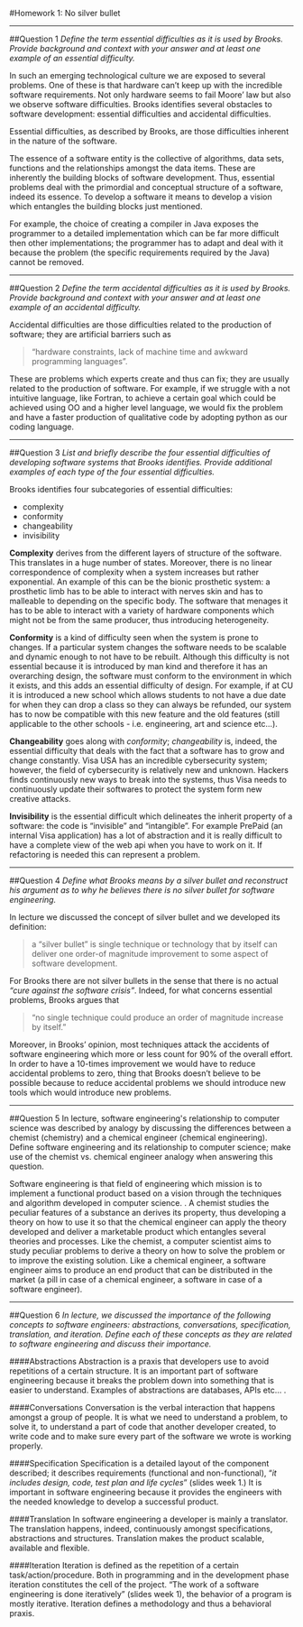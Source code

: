 #Homework 1: No silver bullet

***

##Question 1
*Define the term essential difficulties as it is used by Brooks. Provide background and context with your answer and at least one example of an essential difficulty.*

In such an emerging technological culture we are exposed to several problems. One of these is that hardware can’t keep up with the incredible software requirements. Not only hardware seems to fail Moore’ law but also we observe software difficulties. Brooks identifies several obstacles to software development: essential difficulties and accidental difficulties.

Essential difficulties, as described by Brooks, are those difficulties inherent in the nature of the software.

The essence of a software entity is the collective of algorithms, data sets, functions and the relationships amongst the data items. These are inherently the building blocks of software development. Thus, essential problems deal with the primordial and conceptual structure of a software, indeed its essence. To develop a software it means to develop a vision which entangles the building blocks just mentioned. 

For example, the choice of creating a compiler in Java exposes the programmer to a detailed implementation which can be far more difficult then other implementations; the programmer has to adapt and deal with it because the problem (the specific requirements required by the Java) cannot be removed.

***

##Question 2
*Define the term accidental difficulties as it is used by Brooks. Provide background and context with your answer and at least one example of an accidental difficulty.*

Accidental difficulties are those difficulties related to the production of software; they are artificial barriers such as 

>“hardware constraints, lack of machine time and awkward programming languages”.

These are problems which experts create and thus can fix; they are usually related to the production of software. 
For example, if we struggle with a not intuitive language, like Fortran, to achieve a certain goal which could be achieved using OO and a higher level language, we would fix the problem and have a faster production of qualitative code by adopting python as our coding language. 

***

##Question 3
*List and briefly describe the four essential difficulties of developing software systems that Brooks identifies. Provide additional examples of each type of the four essential difficulties.*

Brooks identifies four subcategories of essential difficulties:
* complexity
* conformity
* changeability
* invisibility

**Complexity** derives from the different layers of structure of the software. This translates in a huge number of states. Moreover, there is no linear correspondence of complexity when a system increases but rather exponential. An example of this can be the bionic prosthetic system: a prosthetic limb has to be able to interact with nerves skin and has to malleable to depending on the specific body. The software that menages it has to be able to interact with a variety of hardware components which might not be from the same producer, thus introducing heterogeneity. 

**Conformity** is a kind of difficulty seen when the system is prone to changes. If a particular system changes the software needs to be scalable and dynamic enough to not have to be rebuilt. Although this difficulty is not essential because it is introduced by man kind and therefore it has an overarching design, the software must conform to the environment in which it exists, and this adds an essential difficulty of design.
For example, if at CU it is introduced a new school which allows students to not have a due date for when they can drop a class so they can always be refunded, our system has to now be compatible with this new feature and the old features (still applicable to the other schools - i.e. engineering, art and science etc…).

**Changeability** goes along with *conformity*; *changeability* is, indeed, the essential difficulty that deals with the fact that a software has to grow and change constantly. Visa USA has an incredible cybersecurity system; however, the field of cybersecurity is relatively new and unknown. Hackers finds continuously new ways to break into the systems, thus Visa needs to continuously update their softwares to protect the system form new creative attacks. 

**Invisibility** is the essential difficult which delineates the inherit property of a software: the code is “invisible” and “intangible”. For example PrePaid (an internal Visa application) has a lot of abstraction and it is really difficult to have a complete view of the web api when you have to work on it. If refactoring is needed this can represent a problem.

***

##Question 4
*Define what Brooks means by a silver bullet and reconstruct his argument as to why he believes there is no silver bullet for software engineering.*

In lecture we discussed the concept of silver bullet and we developed its definition: 
>a “silver bullet” is single technique or technology that by itself can deliver one order-of magnitude improvement to some aspect of software development. 

For Brooks there are not silver bullets in the sense that there is no actual 
*“cure against the software crisis”*. Indeed, for what concerns essential problems, Brooks argues that 
>“no single technique could produce an order of magnitude increase by itself.”

Moreover, in Brooks’ opinion, most techniques attack the accidents of software engineering which more or less count for 90% of the overall effort. In order to have a 10-times improvement we would have to reduce accidental problems to zero, thing that Brooks doesn’t believe to be possible because to reduce accidental problems we should introduce new tools which would introduce new problems.

***

##Question 5
In lecture, software engineering's relationship to computer science was described by analogy by discussing the differences between a chemist (chemistry) and a chemical engineer (chemical engineering). Define software engineering and its relationship to computer science; make use of the chemist vs. chemical engineer analogy when answering this question.

Software engineering is that field of engineering which mission is to implement a functional product based on a vision through the techniques and algorithm developed in computer science. . A chemist studies the peculiar features of a substance an derives its property, thus developing a theory on how to use it so that the chemical engineer can apply the theory developed and deliver a marketable product which entangles several theories and processes. Like the chemist, a computer scientist aims to study peculiar problems to derive a theory on how to solve the problem or to improve the existing solution. Like a chemical engineer, a software engineer aims to produce an end product that can be distributed in the market (a pill in case of a chemical engineer, a software in case of a software engineer).

***

##Question 6
*In lecture, we discussed the importance of the following concepts to software engineers: abstractions, conversations, specification, translation, and iteration. Define each of these concepts as they are related to software engineering and discuss their importance.*

####Abstractions
Abstraction is a praxis that developers use to avoid repetitions of a certain structure. It is an important part of software engineering because it breaks the problem down into something that is easier to understand. Examples of abstractions are databases, APIs etc… .


####Conversations
Conversation is the verbal interaction that happens amongst a group of people. It is what we need to understand a problem, to solve it, to understand a part of code that another developer created, to write code and to make sure every part of the software we wrote is working properly.

####Specification
Specification is a detailed layout of the component described; it describes requirements (functional and non-functional), “*it includes design, code, test plan and life cycles*” (slides week 1.) It is important in software engineering because it provides the engineers with the needed knowledge to develop a successful product.

####Translation
In software engineering a developer is mainly a translator. The translation happens, indeed, continuously amongst specifications, abstractions and structures. Translation makes the product scalable, available and flexible.

####Iteration
Iteration is defined as the repetition of a certain task/action/procedure. Both in programming and in the development phase iteration constitutes the cell of the project. “The work of a software engineering is done iteratively” (slides week 1), the behavior of a program is mostly iterative. Iteration defines a methodology and thus a behavioral praxis. 